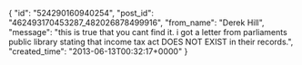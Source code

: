  {
   "id": "524290160940254",
   "post_id": "462493170453287_482026878499916",
   "from_name": "Derek Hill",
   "message": "this is true that you cant find it. i got a letter from parliaments public library stating that income tax act DOES NOT EXIST in their records.",
   "created_time": "2013-06-13T00:32:17+0000"
 }
